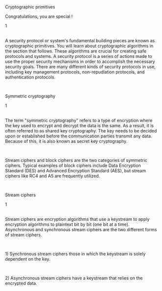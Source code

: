 <br>
<p id="title-lesson">Cryptographic primitives</p>
<p id="sub-md">Congratulations, you are special !</p>
<div id="line-md">1</div>
<br>
<p id="sub-md">A security protocol or system's fundamental building pieces are known as <span id="special-word">cryptographic primitives</span>. You will learn about cryptographic algorithms in the section that follows. These algorithms are crucial for creating safe protocols and systems. A security protocol is a series of actions made to use the proper security mechanisms in order to accomplish the necessary security goals. There are many different kinds of security protocols in use, including key management protocols, non-repudiation protocols, and authentication protocols.</p>

<br>
<p id="title-lesson">Symmetric cryptography</p>
<div id="line-md">1</div>
<br>
<p id="sub-md">The term <span id="special-word">"symmetric cryptography"</span> refers to a type of encryption where the key used to encrypt and decrypt the data is the same. As a result, it is often referred to as shared key cryptography. The key needs to be decided upon or established before the communication parties transmit any data. Because of this, it is also known as secret key cryptography.</p>

<br>
<p id="sub-md">Stream ciphers and block ciphers are the two categories of symmetric ciphers. Typical examples of block ciphers include Data Encryption Standard (DES) and Advanced Encryption Standard (AES), but stream ciphers like RC4 and A5 are frequently utilized.</p>


<br>
<p id="title-lesson">Stream ciphers</p>
<div id="line-md">1</div>
<br>
<p id="sub-md"><span id="special-word">Stream ciphers</span> are encryption algorithms that use a keystream to apply encryption algorithms to plaintext bit by bit (one bit at a time). Asynchronous and synchronous stream ciphers are the two different forms of stream ciphers.</p>

<br>
<p id="sub-md">1) <span id="special-word">Synchronous stream ciphers</span> those in which the keystream is solely dependent on the key.</p>

<br>
<p id="sub-md">2) <span id="special-word">Asynchronous stream ciphers</span> have a keystream that relies on the encrypted data.</p>

